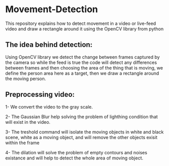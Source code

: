 # Movement-Detection
This repository explains how to detect movement in a video or live-feed video and draw a rectangle around it using the OpenCV library from python

## The idea behind detection:
Using OpenCV library we detect the change between frames captured by the camera so while the feed is true the code will detect any differences between frames and then choosing the area of the thing that is moving, we define the person area here as a target, then we draw a rectangle around the moving person.

## Preprocessing video:
1- We convert the video to the gray scale.

2- The Gaussian Blur help  solving the problem of lighthing condition that will exist in the video.

3- The treshold command will isolate the moving objects in white and black scene, white as a moving object, and will remove the other objects exisit within the frame 

4- The dilation will solve the problem of empty contours and noises existance and will help to detect the whole area of moving object.




